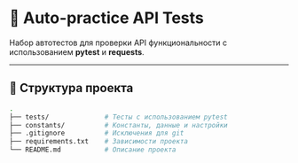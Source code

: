 # 🔌 Auto-practice API Tests

Набор автотестов для проверки API функциональности с использованием **pytest** и **requests**.

---

## 📁 Структура проекта

```bash
.
├── tests/              # Тесты с использованием pytest
├── constants/          # Константы, данные и настройки
├── .gitignore          # Исключения для git
├── requirements.txt    # Зависимости проекта
└── README.md           # Описание проекта
